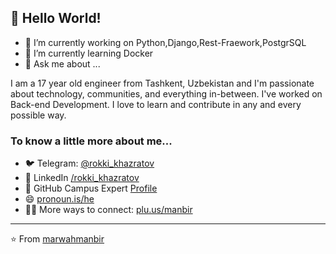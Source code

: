 ## 👋 Hello World!


- 🔭 I’m currently working on Python,Django,Rest-Fraework,PostgrSQL
- 🌱 I’m currently learning Docker
- 💬 Ask me about ...

I am a 17 year old engineer from Tashkent, Uzbekistan and I'm passionate about technology, communities, and everything in-between. I've worked on Back-end Development. I love to learn and contribute in any and every possible way. 

### To know a little more about me...
- 🐦 Telegram: [@rokki_khazratov](https://t.me/rokki_khazratov)
- 👥 LinkedIn [/rokki_khazratov](https://www.linkedin.com/in/rokki-khazratov-751954225)
- 🚩 GitHub Campus Expert [Profile](https://githubcampus.expert/Rokki-Khazratov)
- 😄 [pronoun.is/he](http://pronoun.is/he)
- 🕵️‍♂️ More ways to connect: [plu.us/manbir](https://plu.us/manbir)

---
⭐️ From [marwahmanbir](https://github.com/marwahmanbir)
